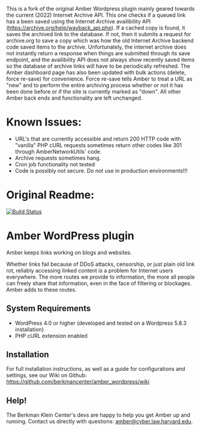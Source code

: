 This is a fork of the original Amber Wordpress plugin mainly geared towards the current (2022) Internet Archive API.  This one checks if a queued link has a been saved using the Internet Archive availibility API (https://archive.org/help/wayback_api.php).  If a cached copy is found, it saves the archived link to the database. If not, then it submits a request for archive.org to save a copy which was how the old Internet Archive backend code saved items to the archive.  Unfortunately, the internet archive does not instantly return a response when things are submitted through its save endpoint, and the availibility API does not always show recently saved items so the database of archive links will have to be periodically refreshed.  The Amber dashboard page has also been updated with bulk actions (delete, force re-save) for convenience.  Force re-save tells Amber to treat a URL as "new" and to perform the entire archiving process whether or not it has been done before or if the site is currently marked as "down".
All other Amber back ends and functionality are left unchanged.  

Known Issues:
=================
* URL's that are currently accessible and return 200 HTTP code with "vanilla" PHP cURL requests sometimes return other codes like 301 through AmberNetworkUtils' code. 
* Archive requests sometimes hang.
* Cron job functionality not tested
* Code is possibly not secure.  Do not use in production environments!!!

# Original Readme: #
[![Build Status](https://travis-ci.org/berkmancenter/amber_wordpress.png?branch=wordpress)](https://travis-ci.org/berkmancenter/amber_wordpress)

Amber WordPress plugin
=================


Amber keeps links working on blogs and websites.

Whether links fail because of DDoS attacks, censorship, or just plain old link rot, reliably accessing linked content is a problem for Internet users everywhere. The more routes we provide to information, the more all people can freely share that information, even in the face of filtering or blockages. Amber adds to these routes.

## System Requirements ##

* WordPress 4.0 or higher (developed and tested on a Wordpress 5.8.3 installation)
* PHP cURL extension enabled

## Installation ##

For full installation instructions, as well as a guide for configurations and settings, see our Wiki on Github: https://github.com/berkmancenter/amber_wordpress/wiki

## Help! ##
The Berkman Klein Center's devs are happy to help you get Amber up and running. Contact us directly with questions: amber@cyber.law.harvard.edu.
